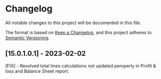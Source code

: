 # Changelog

All notable changes to this project will be documented in this file.

The format is based on [Keep a Changelog](https://keepachangelog.com/en/1.0.0/),
and this project adheres to [Semantic Versioning](https://semver.org/spec/v2.0.0.html).

## [15.0.1.0.1] - 2023-02-02
[FIX] - Resolved total lines calculations not updated peroperly in Profit & loss and Balance Sheet report.
  

